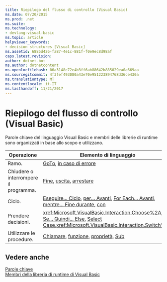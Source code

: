 ```yaml
---
title: Riepilogo del flusso di controllo (Visual Basic)
ms.date: 07/20/2015
ms.prod: .net
ms.suite: 
ms.technology:
- devlang-visual-basic
ms.topic: article
helpviewer_keywords:
- decision structures [Visual Basic]
ms.assetid: 6885d426-fa87-4e1c-881f-f0e9ec8d98af
caps.latest.revision: 
author: dotnet-bot
ms.author: dotnetcontent
ms.openlocfilehash: 06a3148c72e4b3ff6ab88642b885029ea0a669aa
ms.sourcegitcommit: 4f3fef493080a43e70e951223894768d36ce430a
ms.translationtype: MT
ms.contentlocale: it-IT
ms.lasthandoff: 11/21/2017
---
```

# <a name="control-flow-summary-visual-basic"></a>Riepilogo del flusso di controllo (Visual Basic)
Parole chiave del linguaggio Visual Basic e membri delle librerie di runtime sono organizzati in base allo scopo e utilizzano.  
  
|Operazione|Elemento di linguaggio|  
|------------|----------------------|  
|Ramo.|[GoTo](../../../visual-basic/language-reference/statements/goto-statement.md), [in caso di errore](../../../visual-basic/language-reference/statements/on-error-statement.md)|  
|Chiudere o interrompere il programma.|[Fine](../../../visual-basic/language-reference/statements/end-statement.md), [uscita](../../../visual-basic/language-reference/statements/exit-statement.md), [arrestare](../../../visual-basic/language-reference/statements/stop-statement.md)|  
|Ciclo.|[Eseguire... Ciclo](../../../visual-basic/language-reference/statements/do-loop-statement.md), [per... Avanti](../../../visual-basic/language-reference/statements/for-next-statement.md), [For Each... Avanti](../../../visual-basic/language-reference/statements/for-each-next-statement.md), [mentre... Fine durante](../../../visual-basic/language-reference/statements/while-end-while-statement.md), [con](../../../visual-basic/language-reference/statements/with-end-with-statement.md)|  
|Prendere decisioni.|<xref:Microsoft.VisualBasic.Interaction.Choose%2A>, [Se... Quindi... Else](../../../visual-basic/language-reference/statements/if-then-else-statement.md), [Select Case](../../../visual-basic/language-reference/statements/select-case-statement.md),<xref:Microsoft.VisualBasic.Interaction.Switch%2A>|  
|Utilizzare le procedure.|[Chiamare](../../../visual-basic/language-reference/statements/call-statement.md), [funzione](../../../visual-basic/language-reference/statements/function-statement.md), [proprietà](../../../visual-basic/language-reference/statements/property-statement.md), [Sub](../../../visual-basic/language-reference/statements/sub-statement.md)|  
  
## <a name="see-also"></a>Vedere anche  
 [Parole chiave](../../../visual-basic/language-reference/keywords/index.md)  
 [Membri della libreria di runtime di Visual Basic](../../../visual-basic/language-reference/runtime-library-members.md)
